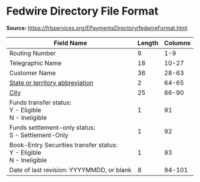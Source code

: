 # Fedwire Directory File Format

**Source:** https://frbservices.org/EPaymentsDirectory/fedwireFormat.html

| Field Name | Length | Columns |
| --- | --- | --- |
| Routing Number | 9 | 1-9 |
| Telegraphic Name | 18 | 10-27 |
| Customer Name | 36 | 28-63 |
| [State or territory abbreviation](https://frbservices.org/EPaymentsDirectory/states.html) | 2 | 64-65 |
| [City](https://frbservices.org/EPaymentsDirectory/fedwireCities.html) | 25 | 66-90 |
| Funds transfer status: <br/> Y - Eligible <br/> N - Ineligible | 1 | 91 |
| Funds settlement-only status: <br/> S - Settlement-Only | 1 | 92 |
| Book-Entry Securities transfer status: <br/> Y - Eligible <br/> N - Ineligible | 1 | 93 |
| Date of last revision: YYYYMMDD, or blank | 8 | 94-101 |
